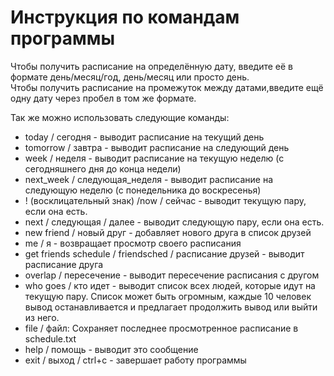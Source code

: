 # Инструкция по командам программы

Чтобы получить расписание на определённую дату, введите её в формате день/месяц/год, день/месяц или просто день.  
Чтобы получить расписание на промежуток между датами,введите ещё одну дату через пробел в том же формате.  

Так же можно использовать следующие команды:
- today / сегодня -
    выводит расписание на текущий день
- tomorrow / завтра -
    выводит расписание на следующий день
- week / неделя -
    выводит расписание на текущую неделю (с сегодняшнего дня до конца недели)
- next_week / следующая_неделя -
    выводит расписание на следующую неделю (с понедельника до воскресенья)
- ! (восклицательный знак) /now / сейчас -
    выводит текущую пару, если она есть.
- next / следующая / далее -
    выводит следующую пару, если она есть.
- new friend / новый друг -
    добавляет нового друга в список друзей
- me / я -
    возвращает просмотр своего расписания
- get friends schedule / friendsched / расписание друзей -
    выводит расписание друга
- overlap / пересечение -
    выводит пересечение расписания с другом
- who goes / кто идет -
    выводит список всех людей, которые идут на текущую пару. Список может быть огромным, каждые 10 человек вывод останавливается и предлагает продолжить вывод или выйти из него.
- file / файл:
    Сохраняет последнее просмотренное расписание в schedule.txt
- help / помощь -
    выводит это сообщение
- exit / выход / ctrl+c -
    завершает работу программы